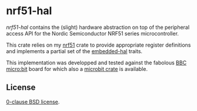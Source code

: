 nrf51-hal
=========

_nrf51-hal_ contains the (slight) hardware abstraction on top of the peripheral
access API for the Nordic Semiconductor NRF51 series microcontroller.

This crate relies on my [nrf51][] crate to provide appropriate register
definitions and implements a partial set of the [embedded-hal][] traits.

This implementation was developped and tested against the fabolous
[BBC micro:bit][] board for which also a [microbit crate][] is
available.

[nrf51]: https://github.com/therealprof/nrf51.git
[embedded-hal]: https://github.com/japaric/embedded-hal.git
[BBC micro:bit]: https://microbit.org
[microbit crate]: https://github.com/therealprof/microbit.git

License
-------

[0-clause BSD license](LICENSE-0BSD.txt).
